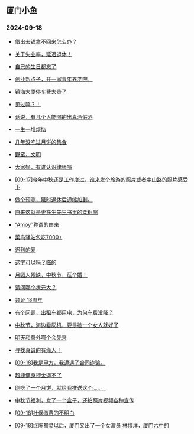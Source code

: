 ## 厦门小鱼 
### 2024-09-18

+ [借出去钱拿不回来怎么办？](http://bbs.xmfish.com/read-htm-tid-18244202.html)

+ [关于失业率，延迟退休！](http://bbs.xmfish.com/read-htm-tid-18244205.html)

+ [自己的生日都忘了](http://bbs.xmfish.com/read-htm-tid-18244216.html)

+ [创业新点子，开一家青年养老院。](http://bbs.xmfish.com/read-htm-tid-18244291.html)

+ [镇海大厦停车费太贵了](http://bbs.xmfish.com/read-htm-tid-18244224.html)

+ [见过嘛？！](http://bbs.xmfish.com/read-htm-tid-18244300.html)

+ [话说，有几个人能喝的出真酒假酒](http://bbs.xmfish.com/read-htm-tid-18244262.html)

+ [一生一堆烦恼](http://bbs.xmfish.com/read-htm-tid-18244321.html)

+ [几年没吃过月饼的集合](http://bbs.xmfish.com/read-htm-tid-18244283.html)

+ [野蛮，文明](http://bbs.xmfish.com/read-htm-tid-18244215.html)

+ [大家好，有谁认识律师吗](http://bbs.xmfish.com/read-htm-tid-18244273.html)

+ [[09-17]今年中秋还是工作度过，谁来发个旅游的照片或者中山路的照片感受下](http://bbs.xmfish.com/read-htm-tid-18244296.html)

+ [做个预测，延时退休后通缩加剧。](http://bbs.xmfish.com/read-htm-tid-18244280.html)

+ [原来这就是史铁生先生书里的栾树啊](http://bbs.xmfish.com/read-htm-tid-18244370.html)

+ [“Amoy″称谓的由来](http://bbs.xmfish.com/read-htm-tid-18244302.html)

+ [菜鸟驿站包吃7000+](http://bbs.xmfish.com/read-htm-tid-18244303.html)

+ [迟到的爱](http://bbs.xmfish.com/read-htm-tid-18244315.html)

+ [这字可以吗？临的](http://bbs.xmfish.com/read-htm-tid-18244304.html)

+ [月圆人残缺，中秋节，征个婚！](http://bbs.xmfish.com/read-htm-tid-18244309.html)

+ [请问哪个状元大？](http://bbs.xmfish.com/read-htm-tid-18244343.html)

+ [领证 18周年](http://bbs.xmfish.com/read-htm-tid-18244448.html)

+ [有个问题，出租车都用电，为何车费没降？](http://bbs.xmfish.com/read-htm-tid-18244390.html)

+ [中秋节，海边看灰机，要是捡一个女人就好了](http://bbs.xmfish.com/read-htm-tid-18244389.html)

+ [明天和意外哪个会先来](http://bbs.xmfish.com/read-htm-tid-18244388.html)

+ [寻找真诚的有缘人！](http://bbs.xmfish.com/read-htm-tid-18244359.html)

+ [[09-18]我是甲方，我遭遇了合同诈骗。](http://bbs.xmfish.com/read-htm-tid-18244482.html)

+ [超鹿健身押金退不了](http://bbs.xmfish.com/read-htm-tid-18244333.html)

+ [刚吃了一个月饼，就给我推送这个。。。。](http://bbs.xmfish.com/read-htm-tid-18244408.html)

+ [中秋节福利，发了一个盒子，还拍照片视频各种宣传](http://bbs.xmfish.com/read-htm-tid-18244469.html)

+ [[09-18]社保缴费的不明白](http://bbs.xmfish.com/read-htm-tid-18244527.html)

+ [[09-18]继陈都灵以后，厦门又出了一个女演员 林博洋，厦门六中的](http://bbs.xmfish.com/read-htm-tid-18244594.html)

